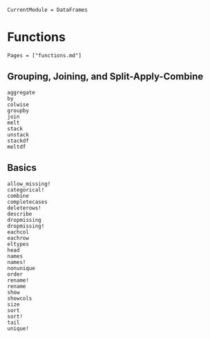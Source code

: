 ```@meta
CurrentModule = DataFrames
```

# Functions

```@index
Pages = ["functions.md"]
```

## Grouping, Joining, and Split-Apply-Combine

```@docs
aggregate
by
colwise
groupby
join
melt
stack
unstack
stackdf
meltdf
```

## Basics

```@docs
allow_missing!
categorical!
combine
completecases
deleterows!
describe
dropmissing
dropmissing!
eachcol
eachrow
eltypes
head
names
names!
nonunique
order
rename!
rename
show
showcols
size
sort
sort!
tail
unique!
```
